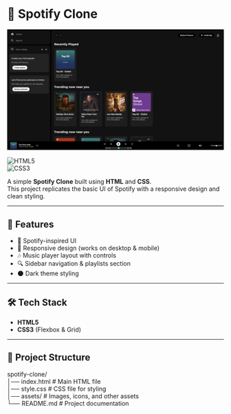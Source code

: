 # 🎵 Spotify Clone  

<p align="center">
  <img src="assets/preview.png" alt="Spotify Clone Preview" width="800"/>
</p>  

![HTML5](https://img.shields.io/badge/HTML5-E34F26?style=for-the-badge&logo=html5&logoColor=white)  
![CSS3](https://img.shields.io/badge/CSS3-1572B6?style=for-the-badge&logo=css3&logoColor=white)  

A simple **Spotify Clone** built using **HTML** and **CSS**.  
This project replicates the basic UI of Spotify with a responsive design and clean styling.  

---

## 🚀 Features  
- 🎨 Spotify-inspired UI  
- 📱 Responsive design (works on desktop & mobile)  
- 🎶 Music player layout with controls  
- 🔍 Sidebar navigation & playlists section  
- 🌑 Dark theme styling  

---

## 🛠️ Tech Stack  
- **HTML5**  
- **CSS3** (Flexbox & Grid)  

---

## 📂 Project Structure  

spotify-clone/  
│── index.html        # Main HTML file  
│── style.css         # CSS file for styling  
│── assets/           # Images, icons, and other assets  
└── README.md         # Project documentation  
